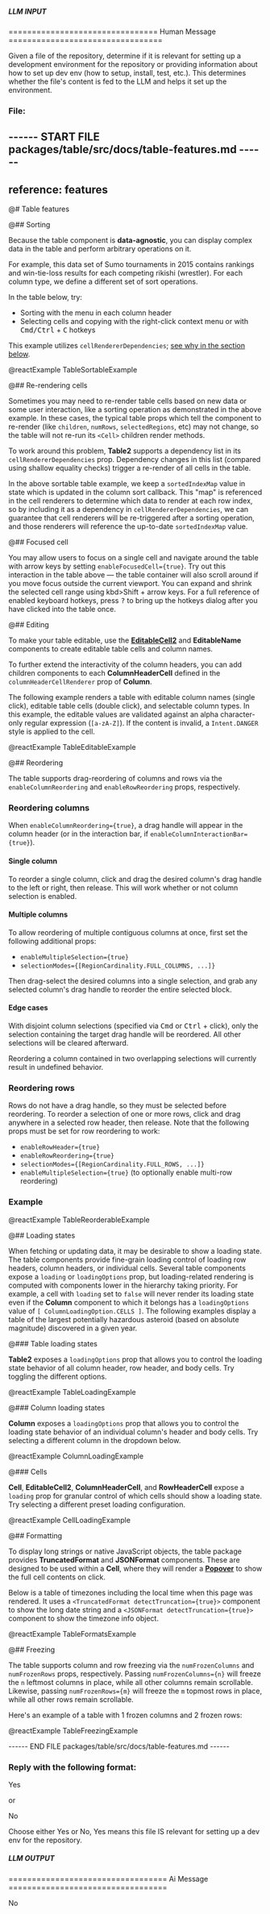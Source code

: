 ##### LLM INPUT #####
================================ Human Message =================================

Given a file of the repository, determine if it is relevant for setting up a development environment for the repository or providing information about how to set up dev env (how to setup, install, test, etc.). This determines whether the file's content is fed to the LLM and helps it set up the environment.

### File:
------ START FILE packages/table/src/docs/table-features.md ------
---
reference: features
---

@# Table features

@## Sorting

Because the table component is **data-agnostic**, you can display complex data in the table and perform arbitrary
operations on it.

For example, this data set of Sumo tournaments in 2015 contains rankings and win-tie-loss results for each competing
rikishi (wrestler). For each column type, we define a different set of sort operations.

In the table below, try:

*   Sorting with the menu in each column header
*   Selecting cells and copying with the right-click context menu or with <kbd>Cmd/Ctrl</kbd> + <kbd>C</kbd> hotkeys

<div class="@ns-callout @ns-large @ns-intent-primary @ns-icon-info-sign">

This example utilizes `cellRendererDependencies`; [see why in the section below](#table/features.re-rendering-cells).

</div>

@reactExample TableSortableExample

@## Re-rendering cells

Sometimes you may need to re-render table cells based on new data or some user interaction, like a sorting operation as
demonstrated in the above example. In these cases, the typical table props which tell the component to re-render
(like `children`, `numRows`, `selectedRegions`, etc) may not change, so the table will not re-run its `<Cell>` children
render methods.

To work around this problem, __Table2__ supports a dependency list in its `cellRendererDependencies` prop. Dependency
changes in this list (compared using shallow equality checks) trigger a re-render of all cells in the table.

In the above sortable table example, we keep a `sortedIndexMap` value in state which is updated in the column sort
callback. This "map" is referenced in the cell renderers to determine which data to render at each row index, so by
including it as a dependency in `cellRendererDependencies`, we can guarantee that cell renderers will be re-triggered
after a sorting operation, and those renderers will reference the up-to-date `sortedIndexMap` value.

@## Focused cell

You may allow users to focus on a single cell and navigate around the table with arrow keys by setting
`enableFocusedCell={true}`. Try out this interaction in the table above &mdash; the table container will also scroll
around if you move focus outside the current viewport. You can expand and shrink the selected cell range using
kbd>Shift</kbd> + arrow keys. For a full reference of enabled keyboard hotkeys, press <kbd>?</kbd> to bring up the
hotkeys dialog after you have clicked into the table once.

@## Editing

To make your table editable, use the [__EditableCell2__](#table/table2.editablecell2) and __EditableName__ components
to create editable table cells and column names.

To further extend the interactivity of the column headers, you can add children components to each __ColumnHeaderCell__
defined in the `columnHeaderCellRenderer` prop of __Column__.

The following example renders a table with editable column names (single click), editable table cells (double click),
and selectable column types. In this example, the editable values are validated against an alpha character-only
regular expression (`[a-zA-Z]`). If the content is invalid, a `Intent.DANGER` style is applied to the cell.

@reactExample TableEditableExample

@## Reordering

The table supports drag-reordering of columns and rows via the `enableColumnReordering` and `enableRowReordering`
props, respectively.

### Reordering columns

When `enableColumnReordering={true}`, a drag handle will appear in the column header (or in the interaction bar,
if `enableColumnInteractionBar={true}`).

#### Single column

To reorder a single column, click and drag the desired column's drag handle to the left or right, then release.
This will work whether or not column selection is enabled.

#### Multiple columns

To allow reordering of multiple contiguous columns at once, first set the following additional props:

- `enableMultipleSelection={true}`
- `selectionModes={[RegionCardinality.FULL_COLUMNS, ...]}`

Then drag-select the desired columns into a single selection, and grab any selected column's drag handle to reorder the
entire selected block.

#### Edge cases

With disjoint column selections (specified via <kbd>Cmd</kbd> or <kbd>Ctrl</kbd> + click), only the selection containing
the target drag handle will be reordered. All other selections will be cleared afterward.

Reordering a column contained in two overlapping selections will currently result in undefined behavior.

### Reordering rows

Rows do not have a drag handle, so they must be selected before reordering. To reorder a selection of one or more rows,
click and drag anywhere in a selected row header, then release. Note that the following props must be set for row
reordering to work:

- `enableRowHeader={true}`
- `enableRowReordering={true}`
- `selectionModes={[RegionCardinality.FULL_ROWS, ...]}`
- `enableMultipleSelection={true}` (to optionally enable multi-row reordering)

### Example

@reactExample TableReorderableExample

@## Loading states

When fetching or updating data, it may be desirable to show a loading state. The table components provide fine-grain
loading control of loading row headers, column headers, or individual cells. Several table components expose a
`loading` or `loadingOptions` prop, but loading-related rendering is computed with components lower in the hierarchy
taking priority. For example, a cell with `loading` set to `false` will never render its loading state even if the
__Column__ component to which it belongs has a `loadingOptions` value of `[ ColumnLoadingOption.CELLS ]`. The following
examples display a table of the largest potentially hazardous asteroid (based on absolute magnitude) discovered in a
given year.

@### Table loading states

__Table2__ exposes a `loadingOptions` prop that allows you to control the loading state behavior of all column header,
row header, and body cells. Try toggling the different options.

@reactExample TableLoadingExample

@### Column loading states

__Column__ exposes a `loadingOptions` prop that allows you to control the loading state behavior of an individual
column's header and body cells. Try selecting a different column in the dropdown below.

@reactExample ColumnLoadingExample

@### Cells

__Cell__, __EditableCell2__, __ColumnHeaderCell__, and __RowHeaderCell__ expose a `loading` prop for granular
control of which cells should show a loading state. Try selecting a different preset loading
configuration.

@reactExample CellLoadingExample

@## Formatting

To display long strings or native JavaScript objects, the table package provides __TruncatedFormat__ and __JSONFormat__
components. These are designed to be used within a __Cell__, where they will render a
[__Popover__](#core/components/popover) to show the full cell contents on click.

Below is a table of timezones including the local time when this page was rendered. It uses a
`<TruncatedFormat detectTruncation={true}>` component to show the long date string and a
`<JSONFormat detectTruncation={true}>` component to show the timezone info object.

@reactExample TableFormatsExample

@## Freezing

The table supports column and row freezing via the `numFrozenColumns` and `numFrozenRows` props, respectively.
Passing `numFrozenColumns={n}` will freeze the `n` leftmost columns in place, while all other columns remain scrollable.
Likewise, passing `numFrozenRows={m}` will freeze the `m` topmost rows in place, while all other rows remain scrollable.

Here's an example of a table with 1 frozen columns and 2 frozen rows:

@reactExample TableFreezingExample

------ END FILE packages/table/src/docs/table-features.md ------

### Reply with the following format:

<rel>Yes</rel>

or

<rel>No</rel>

Choose either Yes or No, Yes means this file IS relevant for setting up a dev env for the repository.

##### LLM OUTPUT #####
================================== Ai Message ==================================

<rel>No</rel>